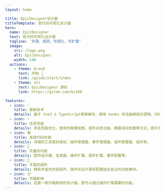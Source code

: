 ```yaml
---
layout: home

title: EpicDesigner设计器
titleTemplate: 低代码可视化设计器
hero:
  name: EpicDesigner
  text: 低代码可视化设计器
  tagline: '开源、规范、可视化、可扩展'
  image:
    src: /logo.png
    alt: EpicDesigner
    width: 140
  actions:
    - theme: brand
      text: 开始 👆
      link: /guide/start/index
    - theme: alt
      text: EpicDesigner 源码
      link: https://gitee.com/kcz66

features:
  - icon: 💡
    title: 最新技术
    details: 基于 Vue3 & TypeScript框架编写，使用 hooks 写法抽离部分逻辑，代码结构更加清晰。
  - icon: ⚡️
    title: 优异性能
    details: 多处性能优化，使用页面懒加载、组件动态注册、数据滚动加载等方式，提升页面渲染速度。
  - icon: 🛠️
    title: 高效代码封装
    details: 详细的工具类封装如：插件管理器、事件管理器、组件管理器、组件等。
  - icon: 🌈 
    title: 完备的功能
    details: 提供设计器、生成器、插件扩展、组件扩展、事件配置等。
  - icon: 🚀
    title: 丰富的组件
    details: 拥有丰富的内容组件，插件式设计更好配置适合自己的功能模块。 
  - icon: 📦
    title: 开箱即用
    details: 这是一款开箱即用的设计器，更可以通过插件扩展需要的功能。
---
```


<script setup>
import { onMounted } from 'vue'

onMounted(() => {
})
</script>